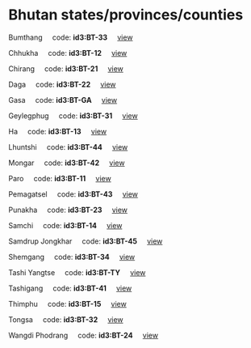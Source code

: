 # Bhutan states/provinces/counties
Bumthang&nbsp;&nbsp;&nbsp;&nbsp;&nbsp;code: **id3:BT-33**&nbsp;&nbsp;&nbsp;&nbsp;&nbsp;[view](../../export/geojson/medium/id3/bt/33.geojson)&nbsp;&nbsp;&nbsp;&nbsp;&nbsp;


Chhukha&nbsp;&nbsp;&nbsp;&nbsp;&nbsp;code: **id3:BT-12**&nbsp;&nbsp;&nbsp;&nbsp;&nbsp;[view](../../export/geojson/medium/id3/bt/12.geojson)&nbsp;&nbsp;&nbsp;&nbsp;&nbsp;


Chirang&nbsp;&nbsp;&nbsp;&nbsp;&nbsp;code: **id3:BT-21**&nbsp;&nbsp;&nbsp;&nbsp;&nbsp;[view](../../export/geojson/medium/id3/bt/21.geojson)&nbsp;&nbsp;&nbsp;&nbsp;&nbsp;


Daga&nbsp;&nbsp;&nbsp;&nbsp;&nbsp;code: **id3:BT-22**&nbsp;&nbsp;&nbsp;&nbsp;&nbsp;[view](../../export/geojson/medium/id3/bt/22.geojson)&nbsp;&nbsp;&nbsp;&nbsp;&nbsp;


Gasa&nbsp;&nbsp;&nbsp;&nbsp;&nbsp;code: **id3:BT-GA**&nbsp;&nbsp;&nbsp;&nbsp;&nbsp;[view](../../export/geojson/medium/id3/bt/ga.geojson)&nbsp;&nbsp;&nbsp;&nbsp;&nbsp;


Geylegphug&nbsp;&nbsp;&nbsp;&nbsp;&nbsp;code: **id3:BT-31**&nbsp;&nbsp;&nbsp;&nbsp;&nbsp;[view](../../export/geojson/medium/id3/bt/31.geojson)&nbsp;&nbsp;&nbsp;&nbsp;&nbsp;


Ha&nbsp;&nbsp;&nbsp;&nbsp;&nbsp;code: **id3:BT-13**&nbsp;&nbsp;&nbsp;&nbsp;&nbsp;[view](../../export/geojson/medium/id3/bt/13.geojson)&nbsp;&nbsp;&nbsp;&nbsp;&nbsp;


Lhuntshi&nbsp;&nbsp;&nbsp;&nbsp;&nbsp;code: **id3:BT-44**&nbsp;&nbsp;&nbsp;&nbsp;&nbsp;[view](../../export/geojson/medium/id3/bt/44.geojson)&nbsp;&nbsp;&nbsp;&nbsp;&nbsp;


Mongar&nbsp;&nbsp;&nbsp;&nbsp;&nbsp;code: **id3:BT-42**&nbsp;&nbsp;&nbsp;&nbsp;&nbsp;[view](../../export/geojson/medium/id3/bt/42.geojson)&nbsp;&nbsp;&nbsp;&nbsp;&nbsp;


Paro&nbsp;&nbsp;&nbsp;&nbsp;&nbsp;code: **id3:BT-11**&nbsp;&nbsp;&nbsp;&nbsp;&nbsp;[view](../../export/geojson/medium/id3/bt/11.geojson)&nbsp;&nbsp;&nbsp;&nbsp;&nbsp;


Pemagatsel&nbsp;&nbsp;&nbsp;&nbsp;&nbsp;code: **id3:BT-43**&nbsp;&nbsp;&nbsp;&nbsp;&nbsp;[view](../../export/geojson/medium/id3/bt/43.geojson)&nbsp;&nbsp;&nbsp;&nbsp;&nbsp;


Punakha&nbsp;&nbsp;&nbsp;&nbsp;&nbsp;code: **id3:BT-23**&nbsp;&nbsp;&nbsp;&nbsp;&nbsp;[view](../../export/geojson/medium/id3/bt/23.geojson)&nbsp;&nbsp;&nbsp;&nbsp;&nbsp;


Samchi&nbsp;&nbsp;&nbsp;&nbsp;&nbsp;code: **id3:BT-14**&nbsp;&nbsp;&nbsp;&nbsp;&nbsp;[view](../../export/geojson/medium/id3/bt/14.geojson)&nbsp;&nbsp;&nbsp;&nbsp;&nbsp;


Samdrup Jongkhar&nbsp;&nbsp;&nbsp;&nbsp;&nbsp;code: **id3:BT-45**&nbsp;&nbsp;&nbsp;&nbsp;&nbsp;[view](../../export/geojson/medium/id3/bt/45.geojson)&nbsp;&nbsp;&nbsp;&nbsp;&nbsp;


Shemgang&nbsp;&nbsp;&nbsp;&nbsp;&nbsp;code: **id3:BT-34**&nbsp;&nbsp;&nbsp;&nbsp;&nbsp;[view](../../export/geojson/medium/id3/bt/34.geojson)&nbsp;&nbsp;&nbsp;&nbsp;&nbsp;


Tashi Yangtse&nbsp;&nbsp;&nbsp;&nbsp;&nbsp;code: **id3:BT-TY**&nbsp;&nbsp;&nbsp;&nbsp;&nbsp;[view](../../export/geojson/medium/id3/bt/ty.geojson)&nbsp;&nbsp;&nbsp;&nbsp;&nbsp;


Tashigang&nbsp;&nbsp;&nbsp;&nbsp;&nbsp;code: **id3:BT-41**&nbsp;&nbsp;&nbsp;&nbsp;&nbsp;[view](../../export/geojson/medium/id3/bt/41.geojson)&nbsp;&nbsp;&nbsp;&nbsp;&nbsp;


Thimphu&nbsp;&nbsp;&nbsp;&nbsp;&nbsp;code: **id3:BT-15**&nbsp;&nbsp;&nbsp;&nbsp;&nbsp;[view](../../export/geojson/medium/id3/bt/15.geojson)&nbsp;&nbsp;&nbsp;&nbsp;&nbsp;


Tongsa&nbsp;&nbsp;&nbsp;&nbsp;&nbsp;code: **id3:BT-32**&nbsp;&nbsp;&nbsp;&nbsp;&nbsp;[view](../../export/geojson/medium/id3/bt/32.geojson)&nbsp;&nbsp;&nbsp;&nbsp;&nbsp;


Wangdi Phodrang&nbsp;&nbsp;&nbsp;&nbsp;&nbsp;code: **id3:BT-24**&nbsp;&nbsp;&nbsp;&nbsp;&nbsp;[view](../../export/geojson/medium/id3/bt/24.geojson)&nbsp;&nbsp;&nbsp;&nbsp;&nbsp;


